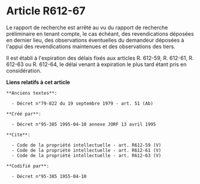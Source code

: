 # Article R612-67

Le rapport de recherche est arrêté au vu du rapport de recherche préliminaire en tenant compte, le cas échéant, des
revendications déposées en dernier lieu, des observations éventuelles du demandeur déposées à l'appui des revendications
maintenues et des observations des tiers. 

Il est établi à l'expiration des délais fixés aux articles R. 612-59, R. 612-61, 
R. 612-63 ou R. 612-64, le délai venant à expiration le plus tard étant pris en considération.

**Liens relatifs à cet article**

	**Anciens textes**:

	  - Décret n°79-822 du 19 septembre 1979 - art. 51 (Ab)

	**Créé par**:

	  - Décret n°95-385 1995-04-10 annexe JORF 13 avril 1995

	**Cite**:

	  - Code de la propriété intellectuelle - art. R612-59 (V)
	  - Code de la propriété intellectuelle - art. R612-61 (V)
	  - Code de la propriété intellectuelle - art. R612-63 (V)

	**Codifié par**:

	  - Décret n°95-385 1955-04-10
